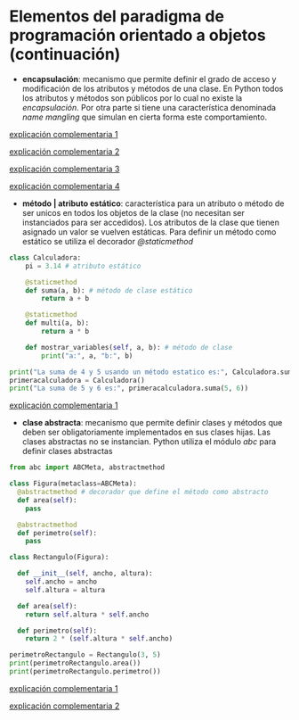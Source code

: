 # Elementos del paradigma de programación orientado a objetos (continuación)

- **encapsulación**: mecanismo que permite definir el grado de acceso y modificación de los atributos y métodos de una clase. En Python todos los atributos y métodos son públicos por lo cual no existe la *encapsulación*. Por otra parte si tiene una característica denominada *name mangling* que simulan en cierta forma este comportamiento.

[explicación complementaria 1](https://stackoverflow.com/questions/62688315/private-attributes-in-python-and-pep8)

[explicación complementaria 2](https://stackoverflow.com/questions/1641219/does-python-have-private-variables-in-classes)

[explicación complementaria 3](https://stackoverflow.com/questions/64579610/how-does-the-concept-of-encapsulation-work-in-python?noredirect=1#comment114190784_64579610)

[explicación complementaria 4](https://www.genbeta.com/desarrollo/cazadores-de-mitos-las-propiedades-privadas-en-python)

- **método | atributo estático**: característica para un atributo o método de ser unicos en todos los objetos de la clase (no necesitan ser instanciados para ser accedidos). Los atributos de la clase que tienen asignado un valor se vuelven estáticas. Para definir un método como estático se utiliza el decorador *@staticmethod* 

```python
class Calculadora:
    pi = 3.14 # atributo estático

    @staticmethod
    def suma(a, b): # método de clase estático
        return a + b

    @staticmethod
    def multi(a, b):
        return a * b

    def mostrar_variables(self, a, b): # método de clase 
        print("a:", a, "b:", b)

print("La suma de 4 y 5 usando un método estatico es:", Calculadora.suma(4, 5))
primeracalculadora = Calculadora()
print("La suma de 5 y 6 es:", primeracalculadora.suma(5, 6))
```

[explicación complementaria 1](https://blog.nearsoftjobs.com/tipos-de-m%C3%A9todos-en-python-cls-vs-self-d6da1e08efa8)

- **clase abstracta**: mecanismo que permite definir clases y métodos que deben ser obligatoriamente implementados en sus clases hijas. Las clases abstractas no se instancian. Python utiliza el módulo *abc* para definir clases abstractas

```python
from abc import ABCMeta, abstractmethod

class Figura(metaclass=ABCMeta):
  @abstractmethod # decorador que define el método como abstracto
  def area(self):
    pass

  @abstractmethod
  def perimetro(self):
    pass

class Rectangulo(Figura):

  def __init__(self, ancho, altura):
    self.ancho = ancho
    self.altura = altura

  def area(self):
    return self.altura * self.ancho

  def perimetro(self):
    return 2 * (self.altura * self.ancho)

perimetroRectangulo = Rectangulo(3, 5)
print(perimetroRectangulo.area())
print(perimetroRectangulo.perimetro())
```

[explicación complementaria 1](https://www.youtube.com/watch?v=H9SnCQvoNHk)

[explicación complementaria 2](https://www.3engine.net/wp/2015/02/clases-abstractas-en-python/)